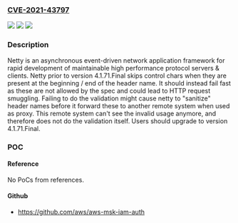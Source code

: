 ### [CVE-2021-43797](https://cve.mitre.org/cgi-bin/cvename.cgi?name=CVE-2021-43797)
![](https://img.shields.io/static/v1?label=Product&message=netty&color=blue)
![](https://img.shields.io/static/v1?label=Version&message=n%2Fa&color=blue)
![](https://img.shields.io/static/v1?label=Vulnerability&message=CWE-444%3A%20Inconsistent%20Interpretation%20of%20HTTP%20Requests%20('HTTP%20Request%20Smuggling')&color=brighgreen)

### Description

Netty is an asynchronous event-driven network application framework for rapid development of maintainable high performance protocol servers & clients. Netty prior to version 4.1.71.Final skips control chars when they are present at the beginning / end of the header name. It should instead fail fast as these are not allowed by the spec and could lead to HTTP request smuggling. Failing to do the validation might cause netty to "sanitize" header names before it forward these to another remote system when used as proxy. This remote system can't see the invalid usage anymore, and therefore does not do the validation itself. Users should upgrade to version 4.1.71.Final.

### POC

#### Reference
No PoCs from references.

#### Github
- https://github.com/aws/aws-msk-iam-auth

